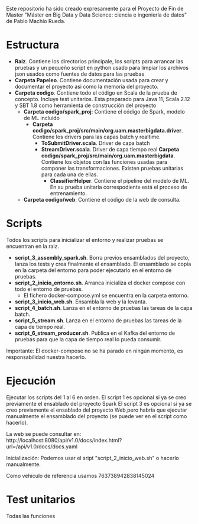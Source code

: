 Este repositorio ha sido creado expresamente para el Proyecto de Fin de Master "Máster en Big Data y Data Science: ciencia e ingeniería de datos" de Pablo Machío Rueda.

# Estructura

- **Raiz**. Contiene los directorios principale, los scripts para arrancar las pruebas
  y un pequeño script en python usado para limpiar los archivos json usados como fuentes de datos para las pruebas
- **Carpeta Papeleo**. Contiene documentación usada para crear y documentar el proyecto asi como la memoría del proyecto.
- **Carpeta codigo**. Contiene todo el código en Scala de la prueba de concepto. Incluye test unitarios. Esta preparado para Java 11, Scala 2.12 y SBT 1.8 como herramienta de construcción del proyecto
  - **Carpeta codigo/spark_proj**: Contiene el código de Spark, modelo de ML incluido
    - **Carpeta codigo/spark_proj/src/main/org.uam.masterbigdata.driver**. Contiene los drivers para las capas batch y realtime.
      - **ToSubmitDriver.scala**. Driver de capa batch
      - **StreamDriver.scala**. Driver de capa tiempo real
        **Carpeta codigo/spark_proj/src/main/org.uam.masterbigdata**. Contiene los objetos con las funciones usadas para componer las transformaciones. Existen pruebas unitarias para cada una de ellas.
        - **ClassifierHelper**. Contiene el pipeline del modelo de ML. En su prueba unitaria correspodiente está el proceso de entrenamiento.
  - **Carpeta codigo/web**: Contiene el código de la web de consulta.

# Scripts

Todos los scripts para inicializar el entorno y realizar pruebas se encuentran en la raiz.

- **script_3_assembly_spark.sh**. Borra previos ensamblados del proyecto, lanza los tests y crea finalmente el ensamblado. El ensamblado se copia en la carpeta del entorno para poder ejecutarlo en el entorno de pruebas.
- **script_2_inicio_entorno.sh**. Arranca inicializa el docker compose con todo el entorno de pruebas.
  - El fichero docker-compose.yml se encuentra en la carpeta entorno.
- **script_3_inicio_web.sh**. Ensambla la web y la levanta.
- **script_4_batch.sh**. Lanza en el entorno de pruebas las tareas de la capa batch.
- **script_5_stream.sh**. Lanza en el entorno de pruebas las tareas de la capa de tiempo real.
- **script_6_stream_producer.sh**. Publica en el Kafka del entorno de pruebas para que la capa de tiempo real lo pueda consumir.

Importante: El docker-compose no se ha parado en ningún momento, es responsabilidad nuestra hacerlo.

# Ejecución

Ejecutar los scripts del 1 al 6 en orden.
El script 1 es opcional si ya se creo previamente el ensablado del proyecto Spark
El script 3 es opcional si ya se creo previamente el ensablado del proyecto Web,pero habría que ejecutar manualmente el ensamblado del proyecto (se puede ver en el script como hacerlo).

La web se puede consultar en: http://localhost:8080/api/v1.0/docs/index.html?url=/api/v1.0/docs/docs.yaml

Inicialización:
Podemos usar el sript "script_2_inicio_web.sh" o hacerlo manualmente.

Como vehículo de referencia usamos 763738942838145024

# Test unitarios

Todas las funciones
